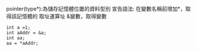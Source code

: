 pointer(type*):為儲存記憶體位置的資料型別
宣告語法:
	在變數名稱前增加*，取得該記憶體的
取址運算址
	&變數，取得變數

```
int a =1;
int aAddr = &a;
int aa;
aa = *aAddr; 

```